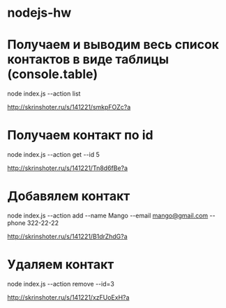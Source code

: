 # nodejs-hw

# Получаем и выводим весь список контактов в виде таблицы (console.table)

node index.js --action list

http://skrinshoter.ru/s/141221/smkpFOZc?a

# Получаем контакт по id

node index.js --action get --id 5

http://skrinshoter.ru/s/141221/Tn8d6fBe?a

# Добавялем контакт

node index.js --action add --name Mango --email mango@gmail.com --phone 322-22-22

http://skrinshoter.ru/s/141221/B1drZhdG?a

# Удаляем контакт

node index.js --action remove --id=3

http://skrinshoter.ru/s/141221/xzFUoExH?a
